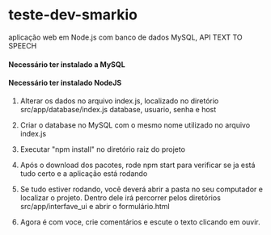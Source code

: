 # teste-dev-smarkio
aplicação web em Node.js com banco de dados MySQL, API TEXT TO SPEECH


#### Necessário ter instalado a MySQL
#### Necessário ter instalado NodeJS


1. Alterar os dados no arquivo index.js, localizado no diretório src/app/database/index.js
  database, usuario, senha e host

2. Criar o database no MySQL com o mesmo nome utilizado no arquivo index.js

3. Executar "npm install" no diretório raiz do projeto

4. Após o download dos pacotes, rode npm start para verificar se ja está tudo certo e a aplicação está rodando

5. Se tudo estiver rodando, você deverá abrir a pasta no seu computador e localizar o projeto. Dentro dele irá percorrer pelos diretórios src/app/interfave_ui e abrir o formulário.html

6. Agora é com voce, crie comentários e escute o texto clicando em ouvir.
